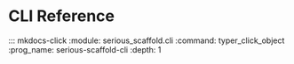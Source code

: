 # CLI Reference

::: mkdocs-click
    :module: serious_scaffold.cli
    :command: typer_click_object
    :prog_name: serious-scaffold-cli
    :depth: 1
